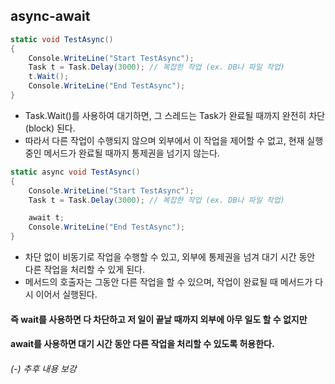 ## async-await

```cs
static void TestAsync()
{
    Console.WriteLine("Start TestAsync");
    Task t = Task.Delay(3000); // 복잡한 작업 (ex. DB나 파일 작업)
    t.Wait();
    Console.WriteLine("End TestAsync");
}
```
- Task.Wait()를 사용하여 대기하면, 그 스레드는 Task가 완료될 때까지 완전히 차단(block) 된다.
- 따라서 다른 작업이 수행되지 않으며 외부에서 이 작업을 제어할 수 없고, 현재 실행 중인 메서드가 완료될 때까지 통제권을 넘기지 않는다.

```cs
static async void TestAsync()
{
    Console.WriteLine("Start TestAsync");
    Task t = Task.Delay(3000); // 복잡한 작업 (ex. DB나 파일 작업)

    await t;
    Console.WriteLine("End TestAsync");
}
```
- 차단 없이 비동기로 작업을 수행할 수 있고, 외부에 통제권을 넘겨 대기 시간 동안 다른 작업을 처리할 수 있게 된다.
- 메서드의 호출자는 그동안 다른 작업을 할 수 있으며, 작업이 완료될 때 메서드가 다시 이어서 실행된다.

#### 즉 wait를 사용하면 다 차단하고 저 일이 끝날 때까지 외부에 아무 일도 할 수 없지만
#### await를 사용하면 대기 시간 동안 다른 작업을 처리할 수 있도록 허용한다.

###### (-) 추후 내용 보강

